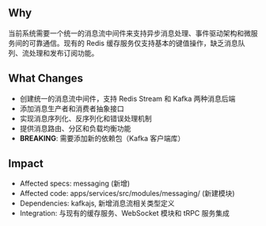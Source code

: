 ## Why

当前系统需要一个统一的消息流中间件来支持异步消息处理、事件驱动架构和微服务间的可靠通信。现有的 Redis 缓存服务仅支持基本的键值操作，缺乏消息队列、流处理和发布订阅功能。

## What Changes

- 创建统一的消息流中间件，支持 Redis Stream 和 Kafka 两种消息后端
- 添加消息生产者和消费者抽象接口
- 实现消息序列化、反序列化和错误处理机制
- 提供消息路由、分区和负载均衡功能
- **BREAKING**: 需要添加新的依赖包（Kafka 客户端库）

## Impact

- Affected specs: messaging (新增)
- Affected code: apps/services/src/modules/messaging/ (新建模块)
- Dependencies: kafkajs, 新增消息流相关类型定义
- Integration: 与现有的缓存服务、WebSocket 模块和 tRPC 服务集成
